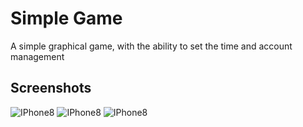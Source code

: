 # Simple Game

A simple graphical game, with the ability to set the time and account management

## Screenshots

![IPhone8](https://github.com/kazakovaNetIOS/Simple-Game/blob/master/screenshots/IPhone1.png)
![IPhone8](https://github.com/kazakovaNetIOS/Simple-Game/blob/master/screenshots/IPhone2.png)
![IPhone8](https://github.com/kazakovaNetIOS/Simple-Game/blob/master/screenshots/IPhone3.png)